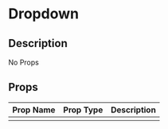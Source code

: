# Dropdown

## Description

No Props

## Props

| Prop Name | Prop Type | Description |
| :-------- | :-------: | :---------- |
|       |  |  |
